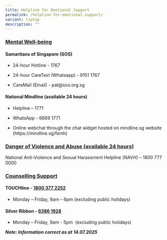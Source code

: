 ```yaml
---
title: Helpline for Emotional Support
permalink: /helpline-for-emotional-support/
variant: tiptap
description: ""
---
```

<h3><strong><u>Mental Well-being</u></strong></h3>
<h4>Samaritans of Singapore (SOS)</h4>
<ul data-tight="true" class="tight">
<li>
<p>24-hour Hotline - 1767</p>
</li>
<li>
<p>24-hour CareText (Whatsapp) - 9151 1767</p>
</li>
<li>
<p>CareMail (Email) - <a rel="noopener noreferrer nofollow" target="_blank">pat@sos.org.sg</a>
</p>
</li>
</ul>
<p></p>
<h4>National Mindline (available 24 hours)</h4>
<ul data-tight="true" class="tight">
<li>
<p>Helpline – 1771</p>
</li>
<li>
<p>WhatsApp - 6669 1771</p>
</li>
<li>
<p>Online webchat through the chat widget hosted on&nbsp;<a rel="noopener noreferrer nofollow" target="_blank">mindline.sg</a>&nbsp;website (<a rel="noopener noreferrer nofollow" target="_blank">https://mindline.sg/fsmh</a>)</p>
<p></p>
</li>
</ul>
<h3><strong><u>Danger of Violence and Abuse (available 24 hours)</u></strong></h3>
<p>National Anti-Violence and Sexual Harassment Helpline (NAVH) – 1800 777
0000</p>
<p></p>
<h3><strong><u>Counselling Support</u></strong></h3>
<h4>TOUCHline - <a href="tel:1800%20377%202252" rel="noopener noreferrer nofollow" target="_blank">1800 377 2252</a></h4>
<ul data-tight="true" class="tight">
<li>
<p>Monday – Friday, 9am – 6pm (excluding public holidays)</p>
</li>
</ul>
<h4>Silver Ribbon - <a href="tel:+6563861928" rel="noopener noreferrer nofollow" target="_blank">6386 1928</a>&nbsp;</h4>
<ul data-tight="true" class="tight">
<li>
<p>Monday – Friday, 9am - 5pm &nbsp;(excluding public holidays)</p>
</li>
</ul>
<p></p>
<p><strong><em>Note: Information correct as at 14.07.2025</em></strong>
</p>
